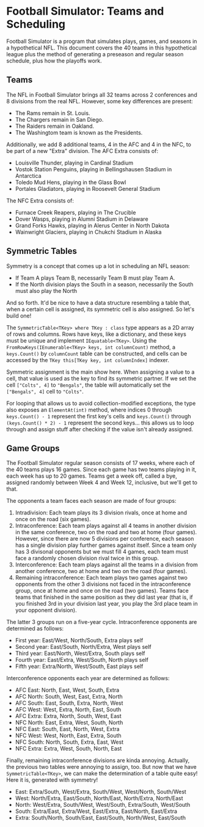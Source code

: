 # Football Simulator: Teams and Scheduling

Football Simulator is a program that simulates plays, games, and seasons in a hypothetical NFL. This document covers the 40 teams in this hypothetical league plus the method of generating a preseason and regular season schedule, plus how the playoffs work.

## Teams

The NFL in Football Simulator brings all 32 teams across 2 conferences and 8 divisions from the real NFL. However, some key differences are present:

- The Rams remain in St. Louis.
- The Chargers remain in San Diego.
- The Raiders remain in Oakland.
- The Washingtom team is known as the Presidents.

Additionally, we add 8 additional teams, 4 in the AFC and 4 in the NFC, to be part of a new "Extra" division. The AFC Extra consists of:

- Louisville Thunder, playing in Cardinal Stadium
- Vostok Station Penguins, playing in Bellingshausen Stadium in Antarctica
- Toledo Mud Hens, playing in the Glass Bowl
- Portales Gladiators, playing in Roosevelt General Stadium

The NFC Extra consists of:

- Furnace Creek Reapers, playing in The Crucible
- Dover Wasps, playing in Alumni Stadium in Delaware
- Grand Forks Hawks, playing in Alerus Center in North Dakota
- Wainwright Glaciers, playing in Chukchi Stadium in Alaska

## Symmetric Tables

Symmetry is a concept that comes up a lot in scheduling an NFL season:

- If Team A plays Team B, necessarily Team B must play Team A.
- If the North division plays the South in a season, necessarily the South must also play the North

And so forth. It'd be nice to have a data structure resembling a table that, when a certain cell is assigned, its symmetric cell is also assigned. So let's build one!

The `SymmetricTable<TKey> where TKey : class` type appears as a 2D array of rows and columns. Rows have keys, like a dictionary, and these keys must be unique and implement `IEquatable<TKey>`. Using the `FromRowKeys(IEnumerable<TKey> keys, int columnCount)` method, a `keys.Count()` by `columnCount` table can be constructed, and cells can be accessed by the `TKey this[TKey key, int columnIndex]` indexer.

Symmetric assignment is the main show here. When assigning a value to a cell, that value is used as the key to find its symmetric partner. If we set the cell `["Colts", 4]` to `"Bengals"`, the table will automatically set the `["Bengals", 4]` cell to `"Colts"`.

For looping that allows us to avoid collection-modified exceptions, the type also exposes an `ElementAt(int)` method, where indices 0 through `keys.Count() - 1` represent the first key's cells and `keys.Count()` through `(keys.Count() * 2) - 1` represent the second keys... this allows us to loop through and assign stuff after checking if the value isn't already assigned.

## Game Groups

The Football Simulator regular season consists of 17 weeks, where each of the 40 teams plays 16 games. Since each game has two teams playing in it, each week has up to 20 games. Teams get a week off, called a bye, assigned randomly between Week 4 and Week 12, inclusive, but we'll get to that.

The opponents a team faces each season are made of four groups:

1. Intradivision: Each team plays its 3 division rivals, once at home and once on the road (six games).
2. Intraconference: Each team plays against all 4 teams in another division in the same conference, two on the road and two at home (four games). However, since there are now 5 divisions per conference, each season has a single division play further games against itself. Since a team only has 3 divisonal opponents but we must fill 4 games, each team must face a randomly chosen division rival twice in this group.
3. Interconference: Each team plays against all the teams in a division from another conference, two at home and two on the road (four games).
4. Remaining intraconference: Each team plays two games against two opponents from the other 3 divisions not faced in the intraconference group, once at home and once on the road (two games). Teams face teams that finished in the same position as they did last year (that is, if you finished 3rd in your division last year, you play the 3rd place team in your opponent division).

The latter 3 groups run on a five-year cycle. Intraconference opponents are determined as follows:

- First year:  East/West,   North/South, Extra plays self
- Second year: East/South,  North/Extra, West plays self
- Third year:  East/North,  West/Extra,  South plays self
- Fourth year: East/Extra,  West/South,  North plays self
- Fifth year:  Extra/North, West/South,  East plays self

Interconference opponents each year are determined as follows:

- AFC East:  North, East,  West,  South, Extra
- AFC North: South, West,  East,  Extra, North
- AFC South: East,  South, Extra, North, West
- AFC West:  West,  Extra, North, East,  South
- AFC Extra: Extra, North, South, West,  East
- NFC North: East,  Extra, West,   South, North
- NFC East:  South, East,  North,  West,  Extra
- NFC West:  West,  North, East,   Extra, South
- NFC South: North, South, Extra,  East,  West
- NFC Extra: Extra, West,  South,  North, East

Finally, remaining intraconference divisions are kinda annoying. Actually, the previous two tables were annoying to assign, too. But now that we have `SymmetricTable<TKey>`, we can make the determination of a table quite easy! Here it is, generated with symmetry!

- East:  Extra/South, West/Extra, South/West, West/North, South/West
- West:  North/Extra, East/South, North/East, North/Extra, North/East
- North: West/Extra, South/West, West/South, Extra/South, West/South
- South: Extra/East, Extra/West, East/Extra, East/North, East/Extra
- Extra: South/North, South/East, East/South, North/West, East/South